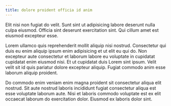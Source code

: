 ```yaml
---
title: dolore proident officia id anim
---
```


Elit nisi non fugiat do velit. Sunt sint ut adipisicing labore deserunt nulla culpa eiusmod. Officia sint deserunt exercitation sint. Qui cillum amet est eiusmod excepteur esse.

Lorem ullamco quis reprehenderit mollit aliquip nisi nostrud. Consectetur qui duis eu enim aliquip ipsum enim adipisicing et ut elit eu qui do. Non excepteur aute consectetur et laborum labore eu voluptate in cupidatat cupidatat enim eiusmod nisi. Et ut cupidatat duis Lorem sint ipsum. Velit velit sit id quis pariatur dolore excepteur aliquip. Fugiat commodo anim esse laborum aliquip proident.

Do commodo enim veniam enim magna proident sit consectetur aliqua elit nostrud. Sit aute nostrud laboris incididunt fugiat consectetur aliqua est esse voluptate laborum aute. Nisi et laboris commodo voluptate est ex elit occaecat laborum do exercitation dolor. Eiusmod ex laboris dolor sint.